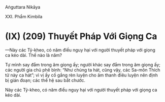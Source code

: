 Aṅguttara Nikāya

XXI. Phẩm Kimbila

# (IX) (209) Thuyết Pháp Với Giọng Ca

—Này các Tỷ-kheo, có năm điều nguy hại với người thuyết pháp với giọng ca kéo dài. Thế nào là năm?

Tự mình say đắm trong âm giọng ấy; người khác say đắm trong âm giọng ấy; các người gia chủ phê bình: “Như chúng ta hát, cũng vậy, các Sa-môn Thích tử này ca hát”; vì vị ấy cố gắng rèn luyện cho âm thanh điêu luyện nên định bị gián đoạn; các thế hệ sau bắt chước.

Này các Tỷ-kheo, có năm điều nguy hại với người thuyết pháp với giọng ca kéo dài.

